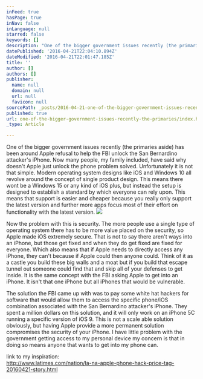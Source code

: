 ```yaml
---
inFeed: true
hasPage: true
inNav: false
inLanguage: null
starred: false
keywords: []
description: "One of the bigger government issues recently (the primaries aside) has been around Apple refusal to help the FBI unlock the San Bernardino attacker's iPhone. Now many people, my family included, have said why doesn't Apple just unlock the phone problem solved. Unfortunately it is not that simple. Modern operating system designs like iOS and Windows 10 all revolve around the concept of single product design. This means there wont be a Windows 15 or any kind of iOS plus, but instead the setup is designed to establish a standard by which everyone can rely upon. This means that support is easier and cheaper because you really only support the latest version and further more apps focus most of their effort on functionality with the latest version. "
datePublished: '2016-04-21T22:04:10.894Z'
dateModified: '2016-04-21T22:01:47.185Z'
title: ''
author: []
authors: []
publisher:
  name: null
  domain: null
  url: null
  favicon: null
sourcePath: _posts/2016-04-21-one-of-the-bigger-government-issues-recently-the-primaries.md
published: true
url: one-of-the-bigger-government-issues-recently-the-primaries/index.html
_type: Article

---
```

One of the bigger government issues recently (the primaries aside) has been around Apple refusal to help the FBI unlock the San Bernardino attacker's iPhone. Now many people, my family included, have said why doesn't Apple just unlock the phone problem solved. Unfortunately it is not that simple. Modern operating system designs like iOS and Windows 10 all revolve around the concept of single product design. This means there wont be a Windows 15 or any kind of iOS plus, but instead the setup is designed to establish a standard by which everyone can rely upon. This means that support is easier and cheaper because you really only support the latest version and further more apps focus most of their effort on functionality with the latest version. ![](https://the-grid-user-content.s3-us-west-2.amazonaws.com/dda41daf-7bbf-42d7-9303-b80932be9114.jpg)

Now the problem with this is security. The more people use a single type of operating system there has to be more value placed on the security, so Apple made iOS extremely secure. That is not to say there aren't ways into an iPhone, but those get fixed and when they do get fixed are fixed for everyone. Which also means that if Apple needs to directly access any iPhone, they can't because if Apple could then anyone could. Think of it as a castle you build these big walls and a moat but if you build that escape tunnel out someone could find that and skip all of your defenses to get inside. It is the same concept with the FBI asking Apple to get into an iPhone. It isn't that one iPhone but all iPhones that would be vulnerable. 

The solution the FBI came up with was to pay some white hat hackers for software that would allow them to access the specific phone/iOS combination associated with the San Bernardino attacker's iPhone. They spent a million dollars on this solution, and it will only work on an iPhone 5C running a specific version of iOS 9\. This is not a scale able solution obviously, but having Apple provide a more permanent solution compromises the security of your iPhone. I have little problem with the government getting access to my personal device my concern is that in doing so means anyone that wants to get into my phone can.

link to my inspiration:   
http://www.latimes.com/nation/la-na-apple-phone-hack-price-tag-20160421-story.html